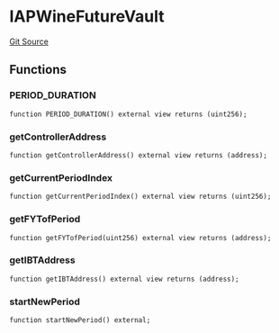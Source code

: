 # IAPWineFutureVault
[Git Source](https://github.com/Swivel-Finance/illuminate/blob/ddf95dfbaf2df4d82b6652aff5c2effb5fee45f4/src/interfaces/IAPWineFutureVault.sol)


## Functions
### PERIOD_DURATION


```solidity
function PERIOD_DURATION() external view returns (uint256);
```

### getControllerAddress


```solidity
function getControllerAddress() external view returns (address);
```

### getCurrentPeriodIndex


```solidity
function getCurrentPeriodIndex() external view returns (uint256);
```

### getFYTofPeriod


```solidity
function getFYTofPeriod(uint256) external view returns (address);
```

### getIBTAddress


```solidity
function getIBTAddress() external view returns (address);
```

### startNewPeriod


```solidity
function startNewPeriod() external;
```

